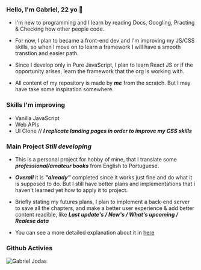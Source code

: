 ### Hello, I'm Gabriel, 22 yo 👋
- I'm new to programming and I learn by reading Docs, Googling, Practing & Checking how other people code.

- For now, I plan to became a front-end dev and I'm improving my JS/CSS skills, so when I move on to learn a framework I will have a smooth transtion and easier path.
- Since I develop only in Pure JavaScript, I plan to learn React JS or if the opportunity arises, learn the framework that the org is working with.

- All content of my repository is made by ***me*** from the scratch. But I may have take some inspiration somewhere.

### Skills I'm improving
- Vanilla JavaScript
- Web APIs
- UI Clone //
***I replicate landing pages in order to improve my CSS skills***

### Main Project ***Still developing***
- This is a personal project for hobby of mine, that I translate some ***professional/amateur books*** from English to Portuguese.

- ***Overall*** it is ***"already"*** completed since it works just fine and do what it is supposed to do. But I still have better plans and implementations that i haven't learned yet how to apply it to project. 

- Briefly stating my futures plans, I plan to implement a back-end server to save all the chapters, and make a better user experience & add better content readible, like ***Last update's / New's / What's upcoming / Realese data***  

- You can see a more detailed explanation about it in [here](https://dotdott.github.io/novel-scan/main.html)


### Github Activies
![Gabriel Jodas](https://github-readme-stats.vercel.app/api?username=dotdott)
